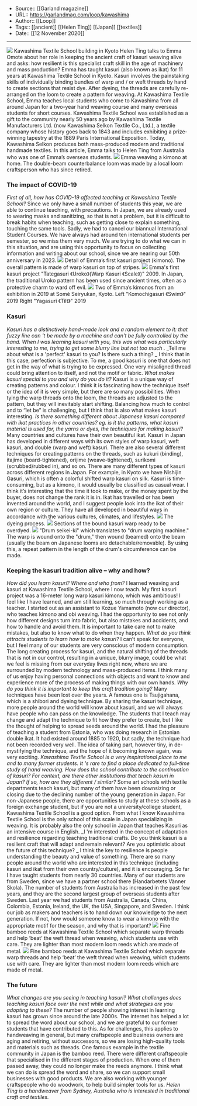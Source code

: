 ﻿
  * Source:: [[Garland magazine]]
  * URL:: https://garlandmag.com/loop/kawashima
  * Author:: [[Loop]]
  * Tags:: [[ancient]] [[Helen Ting]] [[Japan]] [[textiles]]
  * Date:: [[12 November 2020]]


* * *
![](https://garlandmag.com/wp-content/uploads/2020/11/pic-1-校舎正面-1024x685.jpg)
Kawashima Textile School building in Kyoto
Helen Ting talks to Emma Omote about her role in keeping the ancient craft of kasuri weaving alive and asks: how resilient is this specialist craft skill in the age of machinery and mass production?
Emma has taught kasuri (also known as ikat) for 11 years at Kawashima Textile School in Kyoto. Kasuri involves the painstaking skills of individually binding bundles of warp and / or weft threads by hand to create sections that resist dye. After dyeing, the threads are carefully re-arranged on the loom to create a pattern for weaving. At Kawashima Textile School, Emma teaches local students who come to Kawashima from all around Japan for a two-year hand weaving course and many overseas students for short courses.
Kawashima Textile School was established as a gift to the community nearly 50 years ago by Kawashima Textile Manufacturers Ltd. (now Kawashima Selkon Textile Co., Ltd.), a textile company whose history goes back to 1843 and includes exhibiting a prize-winning tapestry at the 1889 Paris International Exposition. Today, Kawashima Selkon produces both mass-produced modern and traditional handmade textiles.
In this article, Emma talks to Helen Ting from Australia who was one of Emma’s overseas students.
![](https://garlandmag.com/wp-content/uploads/2020/11/Pic-7-683x1024.jpg)
Emma weaving a kimono at home. The double-beam counterbalance loom was made by a local loom craftsperson who has since retired.
### The impact of COVID-19
 _First of all,_ _how has COVID-19 affected teaching at Kawashima Textile School?_
Since we only have a small number of students this year, we are able to continue teaching, with precautions. In Japan, we are already used to wearing masks and sanitizing, so that is not a problem, but it is difficult to break habits when teaching, such as getting close to explain something, touching the same tools.
Sadly, we had to cancel our biannual International Student Courses. We have always had around ten international students per semester, so we miss them very much.
We are trying to do what we can in this situation, and are using this opportunity to focus on collecting information and writing about our school, since we are nearing our 50th anniversary in 2023.
[![](https://garlandmag.com/wp-content/uploads/2020/11/pic-3-2-685x1024.jpg)](https://garlandmag.com/wp-content/uploads/2020/11/pic-3-2.jpg)
     Detail of Emma’s first kasuri project (kimono). The overall pattern is made of warp kasuri on top of stripes.
[![](https://garlandmag.com/wp-content/uploads/2020/11/pic-2-_DSF3190-のコピー-784x1024.jpg)](https://garlandmag.com/wp-content/uploads/2020/11/pic-2-_DSF3190-のコピー.jpg)
     Emma's first kasuri project "Tategasuri 《Uroko》(Warp Kasuri 《Scale》)" 2009\. In Japan, the traditional Uroko pattern has been used since ancient times, often as a protective charm to ward off evil.
[![](https://garlandmag.com/wp-content/uploads/2020/11/pic-8-Emma_Exhibition-1024x683.jpg)](https://garlandmag.com/wp-content/uploads/2020/11/pic-8-Emma_Exhibition.jpg)
     Two of Emma’s kimonos from an exhibition in 2019 at Somé Seiryukan, Kyoto. Left "Komochigasuri 《Swim》" 2019 Right "Yagasuri 《Tilt》" 2019
  

### Kasuri
 _Kasuri has a distinctively hand-made look and a random element to it: that fuzzy line can 't be made by a machine and can't be fully controlled by the hand. When I was learning kasuri with you, this was what was particularly interesting to me, trying to get some blurry line but not too much_ _._
 _Tell me about what is a 'perfect' kasuri to you? Is there such a thing? _
I think that in this case, perfection is subjective. To me, a good kasuri is one that does not get in the way of what is trying to be expressed. One very misaligned thread could bring attention to itself, and not the motif or fabric.
 _What makes kasuri special to you and why do you do it?_
Kasuri is a unique way of creating patterns and colour. I think it is fascinating how the technique itself or the idea of it is very simple, but there are so many possibilities.
When tying the warp threads onto the loom, the threads are adjusted to the pattern, but they will inevitably start shifting. Balancing how much to control and to “let be” is challenging, but I think that is also what makes kasuri interesting.
 _Is there something different about Japanese kasuri compared with ikat practices in other countries? eg. is it the patterns, what kasuri material is used for, the yarns or dyes, the techniques for making kasuri?_
Many countries and cultures have their own beautiful ikat. Kasuri in Japan has developed in different ways with its own styles of warp kasuri, weft kasuri, and double (warp and weft) kasuri. There are also several different techniques for creating patterns on the threads, such as kukuri (binding), itajime (board-tightened), orijime (weave-tightened), surikomi (scrubbed/rubbed in), and so on.
There are many different types of kasuri across different regions in Japan. For example, in Kyoto we have Nishijin Gasuri, which is often a colorful shifted warp kasuri on silk.
Kasuri is time-consuming, but as a kimono, it would usually be classified as casual wear. I think it’s interesting that the time it took to make, or the money spent by the buyer, does not change the rank it is in.
Ikat has travelled or has been invented around the world, and I suggest people look into the ikat of their own region or culture. They have all developed in beautiful ways in accordance with the various cultures, climates, and lifestyles.
[![](https://garlandmag.com/wp-content/uploads/2020/11/pic-5-写真-2019-09-18-12-04-40-819x1024.jpg)](https://garlandmag.com/wp-content/uploads/2020/11/pic-5-写真-2019-09-18-12-04-40.jpg)
     The dyeing process.
[![](https://garlandmag.com/wp-content/uploads/2020/11/pic-4-写真-2019-09-18-10-47-20-819x1024.jpg)](https://garlandmag.com/wp-content/uploads/2020/11/pic-4-写真-2019-09-18-10-47-20.jpg)
     Sections of the bound kasuri warp ready to be overdyed.
[![](https://garlandmag.com/wp-content/uploads/2020/11/pic-6-写真-2019-09-21-13-58-42-768x1024.jpg)](https://garlandmag.com/wp-content/uploads/2020/11/pic-6-写真-2019-09-21-13-58-42.jpg)
     "Drum seikei-ki" which translates to "drum warping machine." The warp is wound onto the "drum," then wound (beamed) onto the beam (usually the beam on Japanese looms are detachable/removable). By using this, a repeat pattern in the length of the drum's circumference can be made.
  

### Keeping the kasuri tradition alive – why and how?
 _How did you learn kasuri? Where and who from?_
I learned weaving and kasuri at Kawashima Textile School, where I now teach. My first kasuri project was a 16-meter long warp kasuri kimono, which was ambitious!
I feel like I have learned, and am still learning, so much through working as a teacher. I started out as an assistant to Kozue Yamamoto (now our director), who teaches kimono and obi weaving. I had the opportunity to see not only how different designs turn into fabric, but also mistakes and accidents, and how to handle and avoid them. It is important to take care not to make mistakes, but also to know what to do when they happen.
 _What do you think attracts students to learn how to make kasuri?_
I can’t speak for everyone, but I feel many of our students are very conscious of modern consumption. The long creating process for kasuri, and the natural shifting of the threads that is not in our control, resulting in a unique, blurry image, could be what we feel is missing from our everyday lives right now, where we are surrounded by modern technology and mass-produced items. I think many of us enjoy having personal connections with objects and want to know and experience more of the process of making things with our own hands.
 _Why do you think it is important to keep this craft tradition going?_
Many techniques have been lost over the years. A famous one is Tsujigahana, which is a shibori and dyeing technique.
By sharing the kasuri technique, more people around the world will know about kasuri, and we will always have people who can pass on the knowledge. The students that I teach may change and adapt the technique to fit how they prefer to create, but I like the thought of helping to spread seeds around the world.
I had the pleasure of teaching a student from Estonia, who was doing research in Estonian double ikat. It had existed around 1885 to 1920, but sadly, the technique had not been recorded very well. The idea of taking part, however tiny, in de-mystifying the technique, and the hope of it becoming known again, was very exciting.
 _Kawashima Textile School is a very inspirational place to me and to many former students. It 's rare to find a place dedicated to full-time study of hand weaving. How does the school contribute to the continuation of kasuri? For context, are there other institutions that teach kasuri in Japan? If so, how are they different / similar?_
Some art schools with textile departments teach kasuri, but many of them have been downsizing or closing due to the declining number of the young generation in Japan. For non-Japanese people, there are opportunities to study at these schools as a foreign exchange student, but if you are not a university/college student, Kawashima Textile School is a good option.
From what I know Kawashima Textile School is the only school of this scale in Japan specializing in weaving. It is probably also the only school in Japan that teaches Kasuri as an intensive course in English.
 _I 'm interested in the concept of adaptation and resilience regarding teaching traditional crafts. Do you think kasuri is a resilient craft that will adapt and remain relevant? Are you optimistic about the future of this technique? _
I think the key to resilience is people understanding the beauty and value of something. There are so many people around the world who are interested in this technique (including kasuri and ikat from their own country/culture), and it is encouraging. So far I have taught students from nearly 30 countries. Many of our students are from Sweden, since we have a partner school there (Handarbetets Vänner Skola). The number of students from Australia has increased in the past few years, and they are the second largest group of overseas students after Sweden. Last year we had students from Australia, Canada, China, Colombia, Estonia, Ireland, the UK, the USA, Singapore, and Sweden.
I think our job as makers and teachers is to hand down our knowledge to the next generation. If not, how would someone know to wear a kimono with the appropriate motif for the season, and why that is important?
[![](https://garlandmag.com/wp-content/uploads/2020/11/pic-9-Emma_Bambooreed1-1024x683.jpg)](https://garlandmag.com/wp-content/uploads/2020/11/pic-9-Emma_Bambooreed1.jpg)
     Fine bamboo reeds at Kawashima Textile School which separate warp threads and help ‘beat’ the weft thread when weaving, which students use with care. They are lighter than most modern loom reeds which are made of metal.
[![](https://garlandmag.com/wp-content/uploads/2020/11/pic-10-Emma_Bambooreed2-1024x683.jpg)](https://garlandmag.com/wp-content/uploads/2020/11/pic-10-Emma_Bambooreed2.jpg)
     Fine bamboo reeds at Kawashima Textile School which separate warp threads and help ‘beat’ the weft thread when weaving, which students use with care. They are lighter than most modern loom reeds which are made of metal.
  

### The future
 _What changes are you seeing in teaching kasuri? What challenges does teaching kasuri face over the next while and what strategies are you adopting to these?_
The number of people showing interest in learning kasuri has grown since around the late 2000s. The internet has helped a lot to spread the word about our school, and we are grateful to our former students that have contributed to this.
As for challenges, this applies to handweaving in general, but many craftspeople and business owners are aging and retiring, without successors, so we are losing high-quality tools and materials such as threads. One famous example in the textile community in Japan is the bamboo reed. There were different craftspeople that specialised in the different stages of production. When one of them passed away, they could no longer make the reeds anymore.
I think what we can do is spread the word and share, so we can support small businesses with good products. We are also working with younger craftspeople who do woodwork, to help build simpler tools for us.
 _Helen Ting is a handweaver from Sydney, Australia who is interested in traditional craft and textiles._
